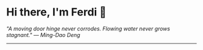 <h1>Hi there, I'm Ferdi 👋</h1>

<p><em>
  "A moving door hinge never corrodes. Flowing water never grows stagnant." — Ming-Dao Deng
</em></p>

---
